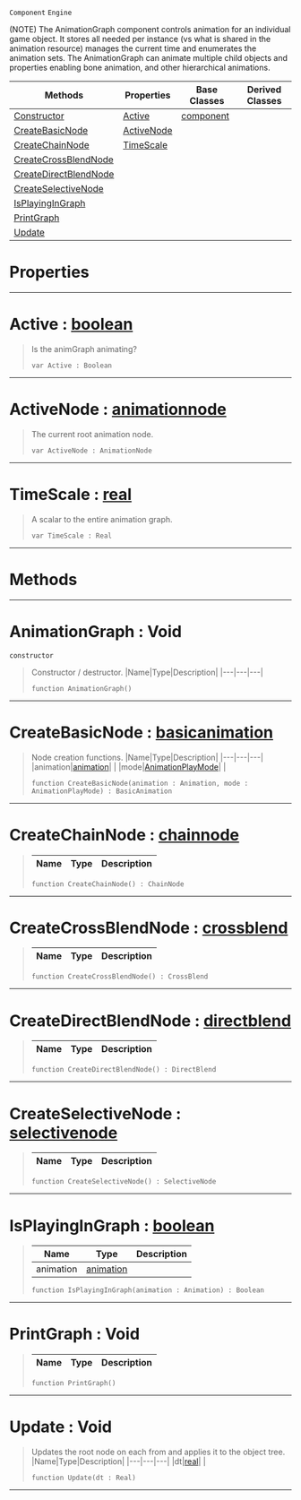 `Component` `Engine`



(NOTE) The AnimationGraph component controls animation for an individual game object. It stores all needed per instance (vs what is shared in the animation resource) manages the current time and enumerates the animation sets. The AnimationGraph can animate multiple child objects and properties enabling bone animation, and other hierarchical animations.

|Methods|Properties|Base Classes|Derived Classes|
|---|---|---|---|
|[ Constructor](https://github.com/zeroengineteam/ZeroDocs/blob/master/code_reference/class_reference/animationgraph.markdown#animationgraph-void)|[ Active](https://github.com/zeroengineteam/ZeroDocs/blob/master/code_reference/class_reference/animationgraph.markdown#active-zero-engine-docum)|[component](https://github.com/zeroengineteam/ZeroDocs/blob/master/code_reference/class_reference/component.markdown)| |
|[ CreateBasicNode](https://github.com/zeroengineteam/ZeroDocs/blob/master/code_reference/class_reference/animationgraph.markdown#createbasicnode-zero-eng)|[ ActiveNode](https://github.com/zeroengineteam/ZeroDocs/blob/master/code_reference/class_reference/animationgraph.markdown#activenode-zero-engine-d)| | |
|[ CreateChainNode](https://github.com/zeroengineteam/ZeroDocs/blob/master/code_reference/class_reference/animationgraph.markdown#createchainnode-zero-eng)|[ TimeScale](https://github.com/zeroengineteam/ZeroDocs/blob/master/code_reference/class_reference/animationgraph.markdown#timescale-zero-engine-do)| | |
|[ CreateCrossBlendNode](https://github.com/zeroengineteam/ZeroDocs/blob/master/code_reference/class_reference/animationgraph.markdown#createcrossblendnode-zer)| | | |
|[ CreateDirectBlendNode](https://github.com/zeroengineteam/ZeroDocs/blob/master/code_reference/class_reference/animationgraph.markdown#createdirectblendnode-ze)| | | |
|[ CreateSelectiveNode](https://github.com/zeroengineteam/ZeroDocs/blob/master/code_reference/class_reference/animationgraph.markdown#createselectivenode-zero)| | | |
|[ IsPlayingInGraph](https://github.com/zeroengineteam/ZeroDocs/blob/master/code_reference/class_reference/animationgraph.markdown#isplayingingraph-zero-en)| | | |
|[ PrintGraph](https://github.com/zeroengineteam/ZeroDocs/blob/master/code_reference/class_reference/animationgraph.markdown#printgraph-void)| | | |
|[ Update](https://github.com/zeroengineteam/ZeroDocs/blob/master/code_reference/class_reference/animationgraph.markdown#update-void)| | | |


 #  Properties


---  
 #  Active : [boolean](https://github.com/zeroengineteam/ZeroDocs/blob/master/code_reference/nada_base_types/boolean.markdown)

> Is the animGraph animating?
> ``` lang=cpp, name=Nada
> var Active : Boolean


---  
 #  ActiveNode : [animationnode](https://github.com/zeroengineteam/ZeroDocs/blob/master/code_reference/class_reference/animationnode.markdown)

> The current root animation node.
> ``` lang=cpp, name=Nada
> var ActiveNode : AnimationNode


---  
 #  TimeScale : [real](https://github.com/zeroengineteam/ZeroDocs/blob/master/code_reference/nada_base_types/real.markdown)

> A scalar to the entire animation graph.
> ``` lang=cpp, name=Nada
> var TimeScale : Real


---  
 #  Methods


---  
 #  AnimationGraph : Void

 `constructor`

> Constructor / destructor.
> |Name|Type|Description|
> |---|---|---|
> ``` lang=cpp, name=Nada
> function AnimationGraph()
> ``` 


---  
 #  CreateBasicNode : [basicanimation](https://github.com/zeroengineteam/ZeroDocs/blob/master/code_reference/class_reference/basicanimation.markdown)

> Node creation functions.
> |Name|Type|Description|
> |---|---|---|
> |animation|[animation](https://github.com/zeroengineteam/ZeroDocs/blob/master/code_reference/class_reference/animation.markdown)| |
> |mode|[AnimationPlayMode](https://github.com/zeroengineteam/ZeroDocs/blob/master/code_reference/enum_reference.markdown#animationplaymode)| |
> ``` lang=cpp, name=Nada
> function CreateBasicNode(animation : Animation, mode : AnimationPlayMode) : BasicAnimation
> ``` 


---  
 #  CreateChainNode : [chainnode](https://github.com/zeroengineteam/ZeroDocs/blob/master/code_reference/class_reference/chainnode.markdown)

> 
> |Name|Type|Description|
> |---|---|---|
> ``` lang=cpp, name=Nada
> function CreateChainNode() : ChainNode
> ``` 


---  
 #  CreateCrossBlendNode : [crossblend](https://github.com/zeroengineteam/ZeroDocs/blob/master/code_reference/class_reference/crossblend.markdown)

> 
> |Name|Type|Description|
> |---|---|---|
> ``` lang=cpp, name=Nada
> function CreateCrossBlendNode() : CrossBlend
> ``` 


---  
 #  CreateDirectBlendNode : [directblend](https://github.com/zeroengineteam/ZeroDocs/blob/master/code_reference/class_reference/directblend.markdown)

> 
> |Name|Type|Description|
> |---|---|---|
> ``` lang=cpp, name=Nada
> function CreateDirectBlendNode() : DirectBlend
> ``` 


---  
 #  CreateSelectiveNode : [selectivenode](https://github.com/zeroengineteam/ZeroDocs/blob/master/code_reference/class_reference/selectivenode.markdown)

> 
> |Name|Type|Description|
> |---|---|---|
> ``` lang=cpp, name=Nada
> function CreateSelectiveNode() : SelectiveNode
> ``` 


---  
 #  IsPlayingInGraph : [boolean](https://github.com/zeroengineteam/ZeroDocs/blob/master/code_reference/nada_base_types/boolean.markdown)

> 
> |Name|Type|Description|
> |---|---|---|
> |animation|[animation](https://github.com/zeroengineteam/ZeroDocs/blob/master/code_reference/class_reference/animation.markdown)| |
> ``` lang=cpp, name=Nada
> function IsPlayingInGraph(animation : Animation) : Boolean
> ``` 


---  
 #  PrintGraph : Void

> 
> |Name|Type|Description|
> |---|---|---|
> ``` lang=cpp, name=Nada
> function PrintGraph()
> ``` 


---  
 #  Update : Void

> Updates the root node on each from and applies it to the object tree.
> |Name|Type|Description|
> |---|---|---|
> |dt|[real](https://github.com/zeroengineteam/ZeroDocs/blob/master/code_reference/nada_base_types/real.markdown)| |
> ``` lang=cpp, name=Nada
> function Update(dt : Real)
> ``` 


---  
 

 
